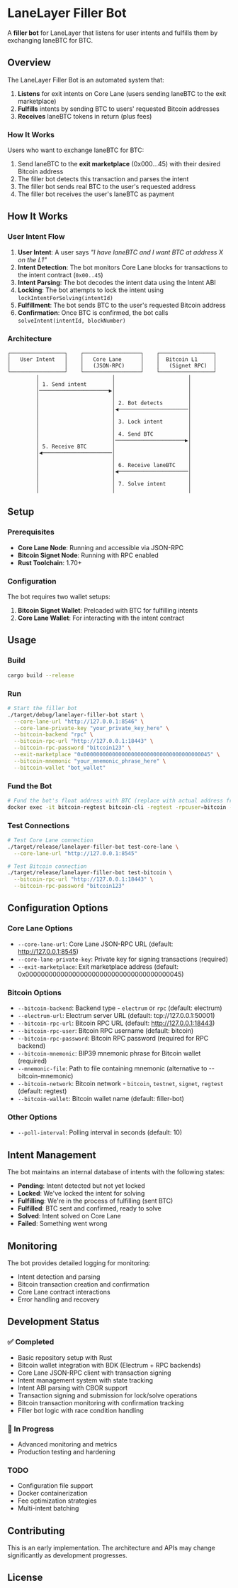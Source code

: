 # LaneLayer Filler Bot

A **filler bot** for LaneLayer that listens for user intents and fulfills them by exchanging laneBTC for BTC.

## Overview

The LaneLayer Filler Bot is an automated system that:

1. **Listens** for exit intents on Core Lane (users sending laneBTC to the exit marketplace)
2. **Fulfills** intents by sending BTC to users' requested Bitcoin addresses
3. **Receives** laneBTC tokens in return (plus fees)

### How It Works

Users who want to exchange laneBTC for BTC:
1. Send laneBTC to the **exit marketplace** (0x000...45) with their desired Bitcoin address
2. The filler bot detects this transaction and parses the intent
3. The filler bot sends real BTC to the user's requested address
4. The filler bot receives the user's laneBTC as payment

## How It Works

### User Intent Flow

1. **User Intent**: A user says *"I have laneBTC and I want BTC at address X on the L1"*
2. **Intent Detection**: The bot monitors Core Lane blocks for transactions to the intent contract (`0x00..45`)
3. **Intent Parsing**: The bot decodes the intent data using the Intent ABI
4. **Locking**: The bot attempts to lock the intent using `lockIntentForSolving(intentId)`
5. **Fulfillment**: The bot sends BTC to the user's requested Bitcoin address
6. **Confirmation**: Once BTC is confirmed, the bot calls `solveIntent(intentId, blockNumber)`

### Architecture

```
┌─────────────────┐    ┌──────────────────┐    ┌─────────────────┐
│   User Intent   │    │   Core Lane      │    │  Bitcoin L1     │
│                 │    │   (JSON-RPC)     │    │   (Signet RPC)  │
└─────────────────┘    └──────────────────┘    └─────────────────┘
         │                       │                       │
         │ 1. Send intent        │                       │
         │──────────────────────▶│                       │
         │                       │                       │
         │                       │ 2. Bot detects        │
         │                       │◀──────────────────────│
         │                       │                       │
         │                       │ 3. Lock intent        │
         │                       │                       │
         │                       │ 4. Send BTC           │
         │                       │──────────────────────▶│
         │ 5. Receive BTC        │                       │
         │◀──────────────────────│                       │
         │                       │                       │
         │                       │ 6. Receive laneBTC    │
         │                       │◀──────────────────────│
         │                       │                       │
         │                       │ 7. Solve intent       │
         │                       │                       │
```

## Setup

### Prerequisites

- **Core Lane Node**: Running and accessible via JSON-RPC
- **Bitcoin Signet Node**: Running with RPC enabled
- **Rust Toolchain**: 1.70+

### Configuration

The bot requires two wallet setups:

1. **Bitcoin Signet Wallet**: Preloaded with BTC for fulfilling intents
2. **Core Lane Wallet**: For interacting with the intent contract

## Usage

### Build

```bash
cargo build --release
```

### Run

```bash
# Start the filler bot
./target/debug/lanelayer-filler-bot start \
  --core-lane-url "http://127.0.0.1:8546" \
  --core-lane-private-key "your_private_key_here" \
  --bitcoin-backend "rpc" \
  --bitcoin-rpc-url "http://127.0.0.1:18443" \
  --bitcoin-rpc-password "bitcoin123" \
  --exit-marketplace "0x0000000000000000000000000000000000000045" \
  --bitcoin-mnemonic "your_mnemonic_phrase_here" \
  --bitcoin-wallet "bot_wallet"
```

### Fund the Bot

```bash
# Fund the bot's float address with BTC (replace with actual address from bot logs)
docker exec -it bitcoin-regtest bitcoin-cli -regtest -rpcuser=bitcoin -rpcpassword=bitcoin123 generatetoaddress 101 "your_float_address_here"
```

### Test Connections

```bash
# Test Core Lane connection
./target/release/lanelayer-filler-bot test-core-lane \
  --core-lane-url "http://127.0.0.1:8545"

# Test Bitcoin connection
./target/release/lanelayer-filler-bot test-bitcoin \
  --bitcoin-rpc-url "http://127.0.0.1:18443" \
  --bitcoin-rpc-password "bitcoin123"
```

## Configuration Options

### Core Lane Options
- `--core-lane-url`: Core Lane JSON-RPC URL (default: http://127.0.0.1:8545)
- `--core-lane-private-key`: Private key for signing transactions (required)
- `--exit-marketplace`: Exit marketplace address (default: 0x0000000000000000000000000000000000000045)

### Bitcoin Options
- `--bitcoin-backend`: Backend type - `electrum` or `rpc` (default: electrum)
- `--electrum-url`: Electrum server URL (default: tcp://127.0.0.1:50001)
- `--bitcoin-rpc-url`: Bitcoin RPC URL (default: http://127.0.0.1:18443)
- `--bitcoin-rpc-user`: Bitcoin RPC username (default: bitcoin)
- `--bitcoin-rpc-password`: Bitcoin RPC password (required for RPC backend)
- `--bitcoin-mnemonic`: BIP39 mnemonic phrase for Bitcoin wallet (required)
- `--mnemonic-file`: Path to file containing mnemonic (alternative to --bitcoin-mnemonic)
- `--bitcoin-network`: Bitcoin network - `bitcoin`, `testnet`, `signet`, `regtest` (default: regtest)
- `--bitcoin-wallet`: Bitcoin wallet name (default: filler-bot)

### Other Options
- `--poll-interval`: Polling interval in seconds (default: 10)

## Intent Management

The bot maintains an internal database of intents with the following states:

- **Pending**: Intent detected but not yet locked
- **Locked**: We've locked the intent for solving
- **Fulfilling**: We're in the process of fulfilling (sent BTC)
- **Fulfilled**: BTC sent and confirmed, ready to solve
- **Solved**: Intent solved on Core Lane
- **Failed**: Something went wrong

## Monitoring

The bot provides detailed logging for monitoring:

- Intent detection and parsing
- Bitcoin transaction creation and confirmation
- Core Lane contract interactions
- Error handling and recovery

## Development Status

### ✅ Completed
- Basic repository setup with Rust
- Bitcoin wallet integration with BDK (Electrum + RPC backends)
- Core Lane JSON-RPC client with transaction signing
- Intent management system with state tracking
- Intent ABI parsing with CBOR support
- Transaction signing and submission for lock/solve operations
- Bitcoin transaction monitoring with confirmation tracking
- Filler bot logic with race condition handling

### 🚧 In Progress
- Advanced monitoring and metrics
- Production testing and hardening

### TODO
- Configuration file support
- Docker containerization
- Fee optimization strategies
- Multi-intent batching

## Contributing

This is an early implementation. The architecture and APIs may change significantly as development progresses.

## License
